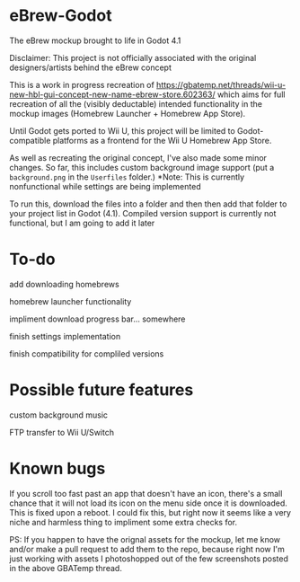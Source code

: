 # eBrew-Godot
The eBrew mockup brought to life in Godot 4.1

Disclaimer: This project is not officially associated with the original designers/artists behind the eBrew concept

This is a work in progress recreation of https://gbatemp.net/threads/wii-u-new-hbl-gui-concept-new-name-ebrew-store.602363/ which aims for full recreation of all the (visibly deductable) intended functionality in the mockup images (Homebrew Launcher + Homebrew App Store).

Until Godot gets ported to Wii U, this project will be limited to Godot-compatible platforms as a frontend for the Wii U Homebrew App Store.

As well as recreating the original concept, I've also made some minor changes. So far, this includes custom background image support (put a `background.png` in the `Userfiles` folder.)
*Note: This is currently nonfunctional while settings are being implemented

To run this, download the files into a folder and then then add that folder to your project list in Godot (4.1). Compiled version support is currently not functional, but I am going to add it later

# To-do
add downloading homebrews

homebrew launcher functionality

impliment download progress bar... somewhere

finish settings implementation

finish compatibility for compliled versions


# Possible future features
custom background music

FTP transfer to Wii U/Switch


# Known bugs
If you scroll too fast past an app that doesn't have an icon, there's a small chance that it will not load its icon on the menu side once it is downloaded. This is fixed upon a reboot. I could fix this, but right now it seems like a very niche and harmless thing to impliment some extra checks for.

PS: If you happen to have the orignal assets for the mockup, let me know and/or make a pull request to add them to the repo, because right now I'm just working with assets I photoshopped out of the few screenshots posted in the above GBATemp thread.
